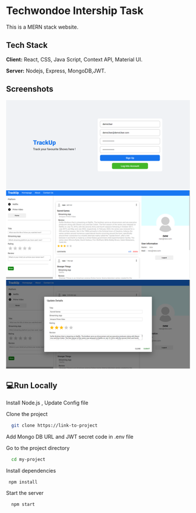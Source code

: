 # Techwondoe Intership Task
This is a MERN stack website.

## Tech Stack

**Client:** React, CSS, Java Script, Context API, Material UI.

**Server:** Nodejs, Express, MongoDB,JWT.
  

## Screenshots
![](readme%20images/Screenshot%202022-07-21%20043047.png)
![](readme%20images/Screenshot%202022-07-21%20043509.png)
![](readme%20images/Screenshot%202022-07-21%20043748.png)


##  💻Run Locally

Install Node.js ,
Update Config file

Clone the project

```bash
  git clone https://link-to-project
```

Add Mongo DB URL and JWT secret code in .env file

Go to the project directory

```bash
  cd my-project
```

Install dependencies

```bash
 npm install 
```

Start the server

```bash
  npm start
```
